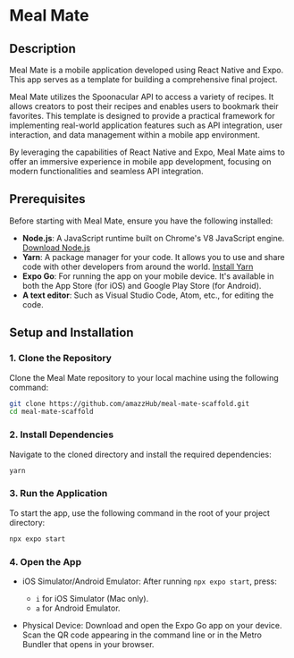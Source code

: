 # Meal Mate

## Description
Meal Mate is a mobile application developed using React Native and Expo. This app serves as a template for building a comprehensive final project.

Meal Mate utilizes the Spoonacular API to access a variety of recipes. It allows creators to post their recipes and enables users to bookmark their favorites. This template is designed to provide a practical framework for implementing real-world application features such as API integration, user interaction, and data management within a mobile app environment.

By leveraging the capabilities of React Native and Expo, Meal Mate aims to offer an immersive experience in mobile app development, focusing on modern functionalities and seamless API integration.

## Prerequisites

Before starting with Meal Mate, ensure you have the following installed:
- **Node.js**: A JavaScript runtime built on Chrome's V8 JavaScript engine. [Download Node.js](https://nodejs.org/)
- **Yarn**: A package manager for your code. It allows you to use and share code with other developers from around the world. [Install Yarn](https://classic.yarnpkg.com/en/docs/install)
- **Expo Go**: For running the app on your mobile device. It's available in both the App Store (for iOS) and Google Play Store (for Android).
- **A text editor**: Such as Visual Studio Code, Atom, etc., for editing the code.

## Setup and Installation

### 1. Clone the Repository
Clone the Meal Mate repository to your local machine using the following command:
```bash
git clone https://github.com/amazzHub/meal-mate-scaffold.git
cd meal-mate-scaffold
```

### 2. Install Dependencies
Navigate to the cloned directory and install the required dependencies:
```bash
yarn
```

### 3. Run the Application
To start the app, use the following command in the root of your project directory:
```bash
npx expo start
```

### 4. Open the App

- iOS Simulator/Android Emulator: After running `npx expo start`, press:
    - `i` for iOS Simulator (Mac only).
    - `a` for Android Emulator.

- Physical Device: Download and open the Expo Go app on your device. Scan the QR code appearing in the command line or in the Metro Bundler that opens in your browser.
